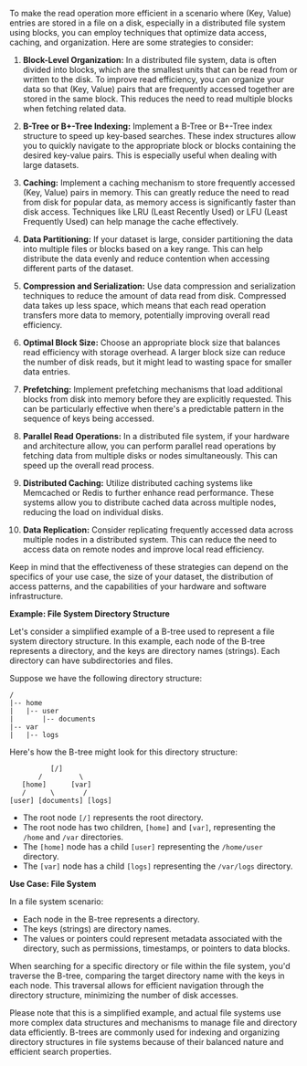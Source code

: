 To make the read operation more efficient in a scenario where (Key, Value) entries are stored in a file on a disk, especially in a distributed file system using blocks, you can employ techniques that optimize data access, caching, and organization. Here are some strategies to consider:

1. **Block-Level Organization:** In a distributed file system, data is often divided into blocks, which are the smallest units that can be read from or written to the disk. To improve read efficiency, you can organize your data so that (Key, Value) pairs that are frequently accessed together are stored in the same block. This reduces the need to read multiple blocks when fetching related data.

2. **B-Tree or B+-Tree Indexing:** Implement a B-Tree or B+-Tree index structure to speed up key-based searches. These index structures allow you to quickly navigate to the appropriate block or blocks containing the desired key-value pairs. This is especially useful when dealing with large datasets.

3. **Caching:** Implement a caching mechanism to store frequently accessed (Key, Value) pairs in memory. This can greatly reduce the need to read from disk for popular data, as memory access is significantly faster than disk access. Techniques like LRU (Least Recently Used) or LFU (Least Frequently Used) can help manage the cache effectively.

4. **Data Partitioning:** If your dataset is large, consider partitioning the data into multiple files or blocks based on a key range. This can help distribute the data evenly and reduce contention when accessing different parts of the dataset.

5. **Compression and Serialization:** Use data compression and serialization techniques to reduce the amount of data read from disk. Compressed data takes up less space, which means that each read operation transfers more data to memory, potentially improving overall read efficiency.

6. **Optimal Block Size:** Choose an appropriate block size that balances read efficiency with storage overhead. A larger block size can reduce the number of disk reads, but it might lead to wasting space for smaller data entries.

7. **Prefetching:** Implement prefetching mechanisms that load additional blocks from disk into memory before they are explicitly requested. This can be particularly effective when there's a predictable pattern in the sequence of keys being accessed.

8. **Parallel Read Operations:** In a distributed file system, if your hardware and architecture allow, you can perform parallel read operations by fetching data from multiple disks or nodes simultaneously. This can speed up the overall read process.

9. **Distributed Caching:** Utilize distributed caching systems like Memcached or Redis to further enhance read performance. These systems allow you to distribute cached data across multiple nodes, reducing the load on individual disks.

10. **Data Replication:** Consider replicating frequently accessed data across multiple nodes in a distributed system. This can reduce the need to access data on remote nodes and improve local read efficiency.

Keep in mind that the effectiveness of these strategies can depend on the specifics of your use case, the size of your dataset, the distribution of access patterns, and the capabilities of your hardware and software infrastructure.



**Example: File System Directory Structure**

Let's consider a simplified example of a B-tree used to represent a file system directory structure. In this example, each node of the B-tree represents a directory, and the keys are directory names (strings). Each directory can have subdirectories and files.

Suppose we have the following directory structure:

```
/
|-- home
|   |-- user
|       |-- documents
|-- var
|   |-- logs
```

Here's how the B-tree might look for this directory structure:

```
          [/]
       /         \
   [home]      [var]
   /      \       /
[user] [documents] [logs]
```

- The root node `[/]` represents the root directory.
- The root node has two children, `[home]` and `[var]`, representing the `/home` and `/var` directories.
- The `[home]` node has a child `[user]` representing the `/home/user` directory.
- The `[var]` node has a child `[logs]` representing the `/var/logs` directory.

**Use Case: File System**

In a file system scenario:

- Each node in the B-tree represents a directory.
- The keys (strings) are directory names.
- The values or pointers could represent metadata associated with the directory, such as permissions, timestamps, or pointers to data blocks.

When searching for a specific directory or file within the file system, you'd traverse the B-tree, comparing the target directory name with the keys in each node. This traversal allows for efficient navigation through the directory structure, minimizing the number of disk accesses.

Please note that this is a simplified example, and actual file systems use more complex data structures and mechanisms to manage file and directory data efficiently. B-trees are commonly used for indexing and organizing directory structures in file systems because of their balanced nature and efficient search properties.